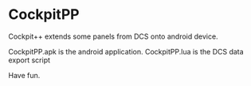 # CockpitPP
Cockpit++ extends some panels from DCS onto android device.

CockpitPP.apk is the android application.
CockpitPP.lua is the DCS data export script

Have fun.
